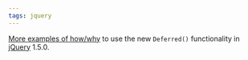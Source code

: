 ```yaml
---
tags: jquery
---
```


[More examples of how/why](http://intridea.com/2011/2/8/fun-with-jquery-deferred) to use the new `Deferred()` functionality in [jQuery](/wiki/jQuery) 1.5.0.
